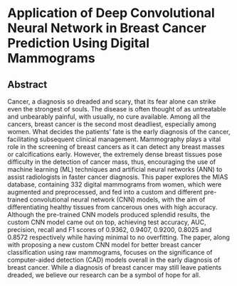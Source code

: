 # Application of Deep Convolutional Neural Network in Breast Cancer Prediction Using Digital Mammograms

## Abstract

Cancer, a diagnosis so dreaded and scary, that its fear alone can strike even the
strongest of souls. The disease is often thought of as untreatable and unbearably
painful, with usually, no cure available. Among all the cancers, breast cancer is the
second most deadliest, especially among women. What decides the patients’ fate
is the early diagnosis of the cancer, facilitating subsequent clinical management.
Mammography plays a vital role in the screening of breast cancers as it can detect
any breast masses or calcifications early. However, the extremely dense breast tissues
pose difficulty in the detection of cancer mass, thus, encouraging the use of machine
learning (ML) techniques and artificial neural networks (ANN) to assist radiologists
in faster cancer diagnosis. This paper explores the MIAS database, containing 332
digital mammograms from women, which were augmented and preprocessed, and
fed into a custom and different pre-trained convolutional neural network (CNN)
models, with the aim of differentiating healthy tissues from cancerous ones with
high accuracy. Although the pre-trained CNN models produced splendid results,
the custom CNN model came out on top, achieving test accuracy, AUC, precision,
recall and F1 scores of 0.9362, 0.9407, 0.9200, 0.8025 and 0.8572 respectively while
having minimal to no overfitting. The paper, along with proposing a new custom
CNN model for better breast cancer classification using raw mammograms, focuses
on the significance of computer-aided detection (CAD) models overall in the early
diagnosis of breast cancer. While a diagnosis of breast cancer may still leave patients
dreaded, we believe our research can be a symbol of hope for all.
